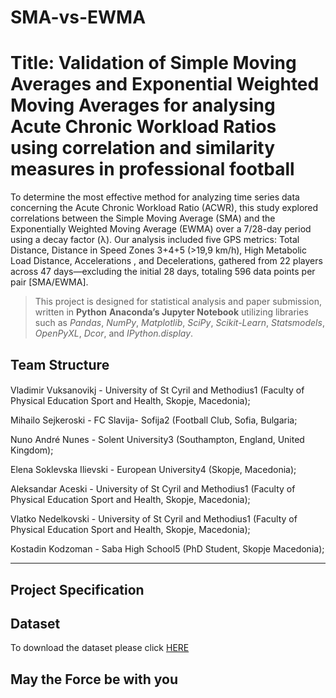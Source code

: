 # SMA-vs-EWMA
# Title: Validation of Simple Moving Averages and Exponential Weighted Moving Averages for analysing Acute Chronic Workload Ratios using correlation and similarity measures in professional football


To determine the most effective method for analyzing time series data concerning the Acute Chronic Workload Ratio (ACWR), this study explored correlations between the Simple Moving Average (SMA) and the Exponentially Weighted Moving Average (EWMA) over a 7/28-day period using a decay factor (λ). Our analysis included five GPS metrics: Total Distance, Distance in Speed Zones 3+4+5 (>19,9 km/h), High Metabolic Load Distance, Accelerations , and Decelerations, gathered from 22 players across 47 days—excluding the initial 28 days, totaling 596 data points per pair [SMA/EWMA].


> This project is designed for statistical analysis and paper submission, written in **Python** **Anaconda’s Jupyter Notebook**  utilizing libraries such as *Pandas*, *NumPy*, *Matplotlib*, *SciPy*, *Scikit-Learn*,  *Statsmodels*, *OpenPyXL*, *Dcor*, and *IPython.display*.
> 
## Team Structure

#### 
Vladimir Vuksanovikj - University of St Cyril and Methodius1 (Faculty of Physical Education Sport and Health, Skopje, Macedonia);
>
Mihailo Sejkeroski - FC Slavija- Sofija2 (Football Club, Sofia, Bulgaria;
>
Nuno André Nunes - Solent University3 (Southampton, England, United Kingdom); 
>
Elena Soklevska Ilievski - European University4 (Skopje, Macedonia);
>
Aleksandar Aceski - University of St Cyril and Methodius1 (Faculty of Physical Education Sport and Health, Skopje, Macedonia);
>
Vlatko Nedelkovski - University of St Cyril and Methodius1 (Faculty of Physical Education Sport and Health, Skopje, Macedonia);
>
Kostadin Kodzoman - Saba High School5 (PhD Student, Skopje Macedonia);


---

## Project Specification


## Dataset

To download the dataset please click [HERE](documention/dataset_bank.csv)

## 

## May the Force be with you
